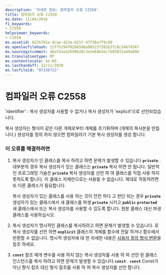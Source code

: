 ```yaml
---
description: '자세한 정보: 컴파일러 오류 C2558'
title: 컴파일러 오류 C2558
ms.date: 11/04/2016
f1_keywords:
- C2558
helpviewer_keywords:
- C2558
ms.assetid: 822b701e-dcae-423a-b21f-47f36aff9c90
ms.openlocfilehash: 12f75294f02b6586a90515f381b37c8c346f4567
ms.sourcegitcommit: d6af41e42699628c3e2e6063ec7b03931a49a098
ms.translationtype: MT
ms.contentlocale: ko-KR
ms.lasthandoff: 12/11/2020
ms.locfileid: "97338722"
---
```

# <a name="compiler-error-c2558"></a>컴파일러 오류 C2558

'identifier' : 복사 생성자를 사용할 수 없거나 복사 생성자가 'explicit'으로 선언되었습니다.

복사 생성자는 형식이 같은 다른 개체로부터 개체를 초기화하며 (개체의 복사본을 만듭니다.) 생성자를 정의 하지 않으면 컴파일러가 기본 복사 생성자를 생성 합니다.

### <a name="to-fix-this-error"></a>이 오류를 해결하려면

1. 복사 생성자가 인 클래스를 복사 하려고 하면 문제가 발생할 수 있습니다 **`private`** . 대부분의 경우 복사 생성자가 있는 클래스는 **`private`** 복사 하면 안 됩니다. 일반적인 프로그래밍 기술은 **`private`** 복사 생성자를 선언 하 여 클래스를 직접 사용 하지 못하도록 합니다. 이 클래스 자체만으로는 사용될 수 없습니다. 제대로 작동하려면 또 다른 클래스가 필요합니다.

   복사 생성자가 있는 클래스를 사용 하는 것이 안전 하다 고 판단 되는 경우 **`private`** 생성자가 있는 클래스에서 새 클래스를 파생 **`private`** 시키고 **`public`** **`protected`** 새 클래스에서 또는 복사 생성자를 사용할 수 있도록 합니다. 원본 클래스 대신 파생 클래스를 사용하십시오.

1. 복사 생성자가 명시적인 클래스를 복사하려고 하면 문제가 발생할 수 있습니다. 로 복사 생성자를 선언 하면 **`explicit`** 클래스의 개체를 함수에 전달 하거나 함수에서 반환할 수 없습니다. 명시적 생성자에 대 한 자세한 내용은 [사용자 정의 형식 변환](../../cpp/user-defined-type-conversions-cpp.md)을 참조 하세요.

1. **`const`** 참조 매개 변수를 사용 하지 않는 복사 생성자를 사용 하 여 선언 된 클래스 인스턴스를 복사 하려고 하면 문제가 발생할 수 있습니다 **`const`** . **`const`** Const가 아닌 형식 참조 대신 형식 참조를 사용 하 여 복사 생성자를 선언 합니다.
